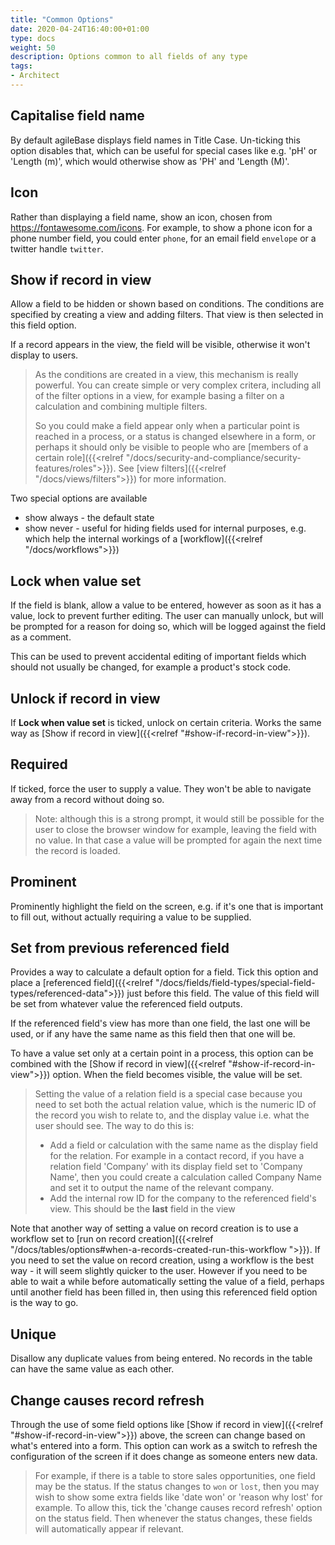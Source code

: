 ```yaml
---
title: "Common Options"
date: 2020-04-24T16:40:00+01:00
type: docs
weight: 50
description: Options common to all fields of any type
tags:
- Architect
---
```

## Capitalise field name
By default agileBase displays field names in Title Case. Un-ticking this option disables that, which can be useful for special cases like e.g. 'pH' or 'Length (m)', which would otherwise show as 'PH' and 'Length (M)'.

## Icon
Rather than displaying a field name, show an icon, chosen from https://fontawesome.com/icons. For example, to show a phone icon for a phone number field, you could enter `phone`, for an email field `envelope` or a twitter handle `twitter`.

## Show if record in view
Allow a field to be hidden or shown based on conditions. The conditions are specified by creating a view and adding filters. That view is then selected in this field option.

If a record appears in the view, the field will be visible, otherwise it won't display to users.

> As the conditions are created in a view, this mechanism is really powerful. You can create simple or very complex critera, including all of the filter options in a view, for example basing a filter on a calculation and combining multiple filters.
> 
> So you could make a field appear only when a particular point is reached in a process, or a status is changed elsewhere in a form, or perhaps it should only be visible to people who are [members of a certain role]({{<relref "/docs/security-and-compliance/security-features/roles">}}). See [view filters]({{<relref "/docs/views/filters">}}) for more information.

Two special options are available
* show always - the default state
* show never - useful for hiding fields used for internal purposes, e.g. which help the internal workings of a [workflow]({{<relref "/docs/workflows">}})

## Lock when value set
If the field is blank, allow a value to be entered, however as soon as it has a value, lock to prevent further editing. The user can manually unlock, but will be prompted for a reason for doing so, which will be logged against the field as a comment.

This can be used to prevent accidental editing of important fields which should not usually be changed, for example a product's stock code.

## Unlock if record in view
If **Lock when value set** is ticked, unlock on certain criteria. Works the same way as [Show if record in view]({{<relref "#show-if-record-in-view">}}).

## Required
If ticked, force the user to supply a value. They won't be able to navigate away from a record without doing so.

> Note: although this is a strong prompt, it would still be possible for the user to close the browser window for example, leaving the field with no value. In that case a value will be prompted for again the next time the record is loaded.

## Prominent
Prominently highlight the field on the screen, e.g. if it's one that is important to fill out, without actually requiring a value to be supplied.

## Set from previous referenced field
Provides a way to calculate a default option for a field. Tick this option and place a [referenced field]({{<relref "/docs/fields/field-types/special-field-types/referenced-data">}}) just before this field. The value of this field will be set from whatever value the referenced field outputs. 

If the referenced field's view has more than one field, the last one will be used, or if any have the same name as this field then that one will be.

To have a value set only at a certain point in a process, this option can be combined with the [Show if record in view]({{<relref "#show-if-record-in-view">}}) option. When the field becomes visible, the value will be set.

> Setting the value of a relation field is a special case because you need to set both the actual relation value, which is the numeric ID of the record you wish to relate to, and the display value i.e. what the user should see. The way to do this is:
> * Add a field or calculation with the same name as the display field for the relation. For example in a contact record, if you have a relation field 'Company' with its display field set to 'Company Name', then you could create a calculation called Company Name and set it to output the name of the relevant company.
> * Add the internal row ID for the company to the referenced field's view. This should be the **last** field in the view

Note that another way of setting a value on record creation is to use a workflow set to [run on record creation]({{<relref "/docs/tables/options#when-a-records-created-run-this-workflow ">}}). If you need to set the value on record creation, using a workflow is the best way - it will seem slightly quicker to the user. However if you need to be able to wait a while before automatically setting the value of a field, perhaps until another field has been filled in, then using this referenced field option is the way to go.

## Unique
Disallow any duplicate values from being entered. No records in the table can have the same value as each other.

## Change causes record refresh
Through the use of some field options like [Show if record in view]({{<relref "#show-if-record-in-view">}}) above, the screen can change based on what's entered into a form. This option can work as a switch to refresh the configuration of the screen if it does change as someone enters new data.

> For example, if there is a table to store sales opportunities, one field may be the status. If the status changes to `won` or `lost`, then you may wish to show some extra fields like 'date won' or 'reason why lost' for example. To allow this, tick the 'change causes record refresh' option on the status field. Then whenever the status changes, these fields will automatically appear if relevant.

